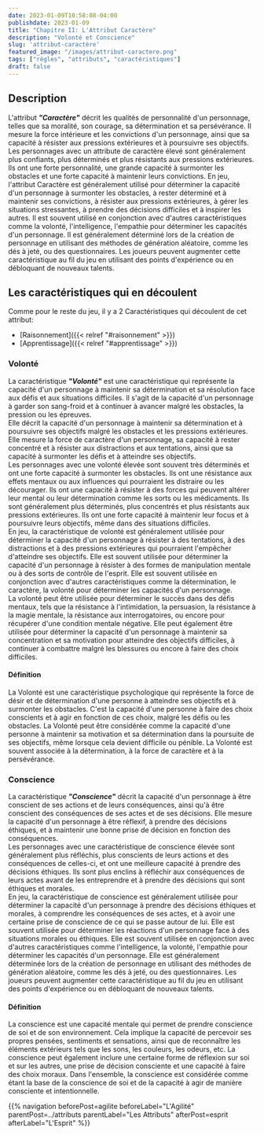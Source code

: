 ```yaml
---
date: 2023-01-09T10:58:08-04:00
publishdate: 2023-01-09
title: "Chapitre II: L'Attribut Caractère"
description: "Volonté et Conscience"
slug: 'attribut-caractère'
featured_image: "/images/attribut-caractere.png"
tags: ["règles", "attributs", "caractéristiques"]
draft: false
---
```


## Description
L'attribut ***"Caractère"*** décrit les qualités de personnalité d'un personnage, telles que sa moralité, son courage, sa détermination et sa persévérance. Il mesure la force intérieure et les convictions d'un personnage, ainsi que sa capacité à résister aux pressions extérieures et à poursuivre ses objectifs.
Les personnages avec un attribute de caractère élevé sont généralement plus confiants, plus déterminés et plus résistants aux pressions extérieures. Ils ont une forte personnalité, une grande capacité à surmonter les obstacles et une forte capacité à maintenir leurs convictions.
En jeu, l'attribut Caractère est généralement utilisé pour déterminer la capacité d'un personnage à surmonter les obstacles, à rester déterminé et à maintenir ses convictions, à résister aux pressions extérieures, à gérer les situations stressantes, à prendre des décisions difficiles et à inspirer les autres. Il est souvent utilisé en conjonction avec d'autres caractéristiques comme la volonté, l'intelligence, l'empathie pour déterminer les capacités d'un personnage. Il est généralement déterminé lors de la création de personnage en utilisant des méthodes de génération aléatoire, comme les dés à jeté, ou des questionnaires. Les joueurs peuvent augmenter cette caractéristique au fil du jeu en utilisant des points d'expérience ou en débloquant de nouveaux talents.

## Les caractéristiques qui en découlent
Comme pour le reste du jeu, il y a 2 Caractéristiques qui découlent de cet attribut:
* [Raisonnement]({{< relref "#raisonnement" >}})
* [Apprentissage]({{< relref "#apprentissage" >}})

### Volonté
La caractéristique ***"Volonté"*** est une caractéristique qui représente la capacité d'un personnage à maintenir sa détermination et sa résolution face aux défis et aux situations difficiles. Il s'agit de la capacité d'un personnage à garder son sang-froid et à continuer à avancer malgré les obstacles, la pression ou les épreuves.  
Elle décrit la capacité d'un personnage à maintenir sa détermination et à poursuivre ses objectifs malgré les obstacles et les pressions extérieures. Elle mesure la force de caractère d'un personnage, sa capacité à rester concentré et à résister aux distractions et aux tentations, ainsi que sa capacité à surmonter les défis et à atteindre ses objectifs.  
Les personnages avec une volonté élevée sont souvent très déterminés et ont une forte capacité à surmonter les obstacles. Ils ont une résistance aux effets mentaux ou aux influences qui pourraient les distraire ou les décourager. Ils ont une capacité à résister à des forces qui peuvent altérer leur mental ou leur détermination comme les sorts ou les médicaments. Ils sont généralement plus déterminés, plus concentrés et plus résistants aux pressions extérieures. Ils ont une forte capacité à maintenir leur focus et à poursuivre leurs objectifs, même dans des situations difficiles.  
En jeu, la caractéristique de volonté est généralement utilisée pour déterminer la capacité d'un personnage à résister à des tentations, à des distractions et à des pressions extérieures qui pourraient l'empêcher d'atteindre ses objectifs. Elle est souvent utilisée pour déterminer la capacité d'un personnage à résister à des formes de manipulation mentale ou à des sorts de contrôle de l'esprit. Elle est souvent utilisée en conjonction avec d'autres caractéristiques comme la détermination, le caractère, la volonté pour déterminer les capacités d'un personnage.  
La volonté peut être utilisée pour déterminer le succès dans des défis mentaux, tels que la résistance à l'intimidation, la persuasion, la résistance à la magie mentale, la résistance aux interrogatoires, ou encore pour récupérer d'une condition mentale négative. Elle peut également être utilisée pour déterminer la capacité d'un personnage à maintenir sa concentration et sa motivation pour atteindre des objectifs difficiles, à continuer à combattre malgré les blessures ou encore à faire des choix difficiles.
#### Définition
La Volonté est une caractéristique psychologique qui représente la force de désir et de détermination d'une personne à atteindre ses objectifs et à surmonter les obstacles. C'est la capacité d'une personne à faire des choix conscients et à agir en fonction de ces choix, malgré les défis ou les obstacles. La Volonté peut être considérée comme la capacité d'une personne à maintenir sa motivation et sa détermination dans la poursuite de ses objectifs, même lorsque cela devient difficile ou pénible. La Volonté est souvent associée à la détermination, à la force de caractère et à la persévérance.  

### Conscience
La caractéristique ***"Conscience"*** décrit la capacité d'un personnage à être conscient de ses actions et de leurs conséquences, ainsi qu'à être conscient des conséquences de ses actes et de ses décisions. Elle mesure la capacité d'un personnage à être réflexif, à prendre des décisions éthiques, et à maintenir une bonne prise de décision en fonction des conséquences.  
Les personnages avec une caractéristique de conscience élevée sont généralement plus réfléchis, plus conscients de leurs actions et des conséquences de celles-ci, et ont une meilleure capacité à prendre des décisions éthiques. Ils sont plus enclins à réfléchir aux conséquences de leurs actes avant de les entreprendre et à prendre des décisions qui sont éthiques et morales.  
En jeu, la caractéristique de conscience est généralement utilisée pour déterminer la capacité d'un personnage à prendre des décisions éthiques et morales, à comprendre les conséquences de ses actes, et à avoir une certaine prise de conscience de ce qui se passe autour de lui. Elle est souvent utilisée pour déterminer les réactions d'un personnage face à des situations morales ou éthiques. Elle est souvent utilisée en conjonction avec d'autres caractéristiques comme l'intelligence, la volonté, l'empathie pour déterminer les capacités d'un personnage. Elle est généralement déterminée lors de la création de personnage en utilisant des méthodes de génération aléatoire, comme les dés à jeté, ou des questionnaires. Les joueurs peuvent augmenter cette caractéristique au fil du jeu en utilisant des points d'expérience ou en débloquant de nouveaux talents.
#### Définition
La conscience est une capacité mentale qui permet de prendre conscience de soi et de son environnement. Cela implique la capacité de percevoir ses propres pensées, sentiments et sensations, ainsi que de reconnaître les éléments extérieurs tels que les sons, les couleurs, les odeurs, etc. La conscience peut également inclure une certaine forme de réflexion sur soi et sur les autres, une prise de décision consciente et une capacité à faire des choix moraux. Dans l'ensemble, la conscience est considérée comme étant la base de la conscience de soi et de la capacité à agir de manière consciente et intentionnelle.  

{{% navigation beforePost=agilite beforeLabel="L'Agilité" parentPost=../attributs parentLabel="Les Attributs" afterPost=esprit afterLabel="L'Esprit" %}}